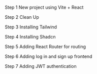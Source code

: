 Step 1
New project using Vite + React

Step 2
Clean Up

Step 3
Installing Tailwind

Step 4
Installing Shadcn

Step 5
Adding React Router for routing

Step 6
Adding log in and sign up frontend

Step 7
Adding JWT authentication
